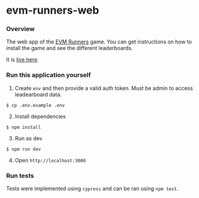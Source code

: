 # evm-runners-web

### Overview

The web app of the [EVM Runners](https://github.com/ethernautdao/evm-runners-cli) game.
You can get instructions on how to install the game and see the different leaderboards.

It is [live here](https://evmr.vercel.app).

### Run this application yourself

1. Create `env` and then provide a valid auth token. Must be admin to access leadearboard data.

```
$ cp .env.example .env
```

2. Install dependencies

```
$ npm install
```

3. Run as dev

```
$ npm run dev
```

4. Open `http://localhost:3000`

### Run tests

Tests were implemented using `cypress` and can be ran using `npm test`.
